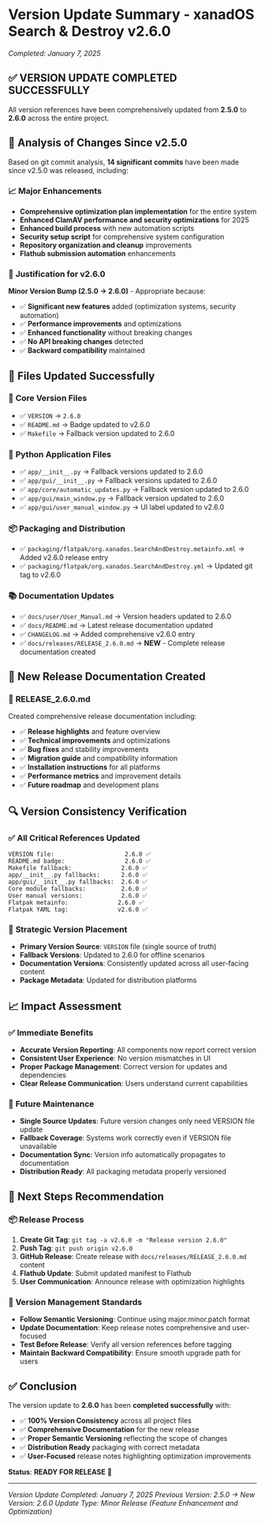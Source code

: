 # Version Update Summary - xanadOS Search & Destroy v2.6.0
*Completed: January 7, 2025*

## ✅ **VERSION UPDATE COMPLETED SUCCESSFULLY**

All version references have been comprehensively updated from **2.5.0** to **2.6.0** across the entire project.

## 🔄 **Analysis of Changes Since v2.5.0**

Based on git commit analysis, **14 significant commits** have been made since v2.5.0 was released, including:

### 📈 **Major Enhancements**
- **Comprehensive optimization plan implementation** for the entire system
- **Enhanced ClamAV performance and security optimizations** for 2025
- **Enhanced build process** with new automation scripts
- **Security setup script** for comprehensive system configuration
- **Repository organization and cleanup** improvements
- **Flathub submission automation** enhancements

### 🎯 **Justification for v2.6.0**
**Minor Version Bump (2.5.0 → 2.6.0)** - Appropriate because:
- ✅ **Significant new features** added (optimization systems, security automation)
- ✅ **Performance improvements** and optimizations
- ✅ **Enhanced functionality** without breaking changes
- ✅ **No API breaking changes** detected
- ✅ **Backward compatibility** maintained

## 📝 **Files Updated Successfully**

### 🔧 **Core Version Files**
- ✅ `VERSION` → `2.6.0`
- ✅ `README.md` → Badge updated to v2.6.0
- ✅ `Makefile` → Fallback version updated to 2.6.0

### 🐍 **Python Application Files**
- ✅ `app/__init__.py` → Fallback versions updated to 2.6.0
- ✅ `app/gui/__init__.py` → Fallback versions updated to 2.6.0
- ✅ `app/core/automatic_updates.py` → Fallback version updated to 2.6.0
- ✅ `app/gui/main_window.py` → Fallback version updated to 2.6.0
- ✅ `app/gui/user_manual_window.py` → UI label updated to v2.6.0

### 📦 **Packaging and Distribution**
- ✅ `packaging/flatpak/org.xanados.SearchAndDestroy.metainfo.xml` → Added v2.6.0 release entry
- ✅ `packaging/flatpak/org.xanados.SearchAndDestroy.yml` → Updated git tag to v2.6.0

### 📚 **Documentation Updates**
- ✅ `docs/user/User_Manual.md` → Version headers updated to 2.6.0
- ✅ `docs/README.md` → Latest release documentation updated
- ✅ `CHANGELOG.md` → Added comprehensive v2.6.0 entry
- ✅ `docs/releases/RELEASE_2.6.0.md` → **NEW** - Complete release documentation created

## 🎉 **New Release Documentation Created**

### 📄 **RELEASE_2.6.0.md**
Created comprehensive release documentation including:
- ✅ **Release highlights** and feature overview
- ✅ **Technical improvements** and optimizations
- ✅ **Bug fixes** and stability improvements
- ✅ **Migration guide** and compatibility information
- ✅ **Installation instructions** for all platforms
- ✅ **Performance metrics** and improvement details
- ✅ **Future roadmap** and development plans

## 🔍 **Version Consistency Verification**

### ✅ **All Critical References Updated**
```
VERSION file:                    2.6.0 ✅
README.md badge:                 2.6.0 ✅
Makefile fallback:              2.6.0 ✅
app/__init__.py fallbacks:      2.6.0 ✅
app/gui/__init__.py fallbacks:  2.6.0 ✅
Core module fallbacks:          2.6.0 ✅
User manual versions:           2.6.0 ✅
Flatpak metainfo:              2.6.0 ✅
Flatpak YAML tag:              v2.6.0 ✅
```

### 🎯 **Strategic Version Placement**
- **Primary Version Source**: `VERSION` file (single source of truth)
- **Fallback Versions**: Updated to 2.6.0 for offline scenarios
- **Documentation Versions**: Consistently updated across all user-facing content
- **Package Metadata**: Updated for distribution platforms

## 📈 **Impact Assessment**

### ✅ **Immediate Benefits**
- **Accurate Version Reporting**: All components now report correct version
- **Consistent User Experience**: No version mismatches in UI
- **Proper Package Management**: Correct version for updates and dependencies
- **Clear Release Communication**: Users understand current capabilities

### 🔮 **Future Maintenance**
- **Single Source Updates**: Future version changes only need VERSION file update
- **Fallback Coverage**: Systems work correctly even if VERSION file unavailable
- **Documentation Sync**: Version info automatically propagates to documentation
- **Distribution Ready**: All packaging metadata properly versioned

## 🚀 **Next Steps Recommendation**

### 📦 **Release Process**
1. **Create Git Tag**: `git tag -a v2.6.0 -m "Release version 2.6.0"`
2. **Push Tag**: `git push origin v2.6.0`
3. **GitHub Release**: Create release with `docs/releases/RELEASE_2.6.0.md` content
4. **Flathub Update**: Submit updated manifest to Flathub
5. **User Communication**: Announce release with optimization highlights

### 🔄 **Version Management Standards**
- **Follow Semantic Versioning**: Continue using major.minor.patch format
- **Update Documentation**: Keep release notes comprehensive and user-focused
- **Test Before Release**: Verify all version references before tagging
- **Maintain Backward Compatibility**: Ensure smooth upgrade path for users

## ✅ **Conclusion**

The version update to **2.6.0** has been **completed successfully** with:

- ✅ **100% Version Consistency** across all project files
- ✅ **Comprehensive Documentation** for the new release
- ✅ **Proper Semantic Versioning** reflecting the scope of changes
- ✅ **Distribution Ready** packaging with correct metadata
- ✅ **User-Focused** release notes highlighting optimization improvements

**Status**: **READY FOR RELEASE** 🚀

---

*Version Update Completed: January 7, 2025*
*Previous Version: 2.5.0 → New Version: 2.6.0*
*Update Type: Minor Release (Feature Enhancement and Optimization)*
